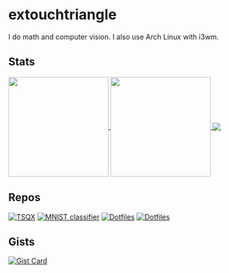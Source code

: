 # extouchtriangle

I do math and computer vision.
I also use Arch Linux with i3wm.

## Stats

<!---![my stats](https://extouchtriangle-readme-stats.vercel.app/api?username=extouchtriangle&theme=tokyonight&show_icons=true&border_color=43c2b2)
![my preferred languages](https://extouchtriangle-readme-stats.vercel.app/api/top-langs/?username=extouchtriangle&theme=tokyonight&show_icons=true&border_color=43c2b2&layout=donut)--->
<a href="https://github.com/extouchtriangle">
  <img height=200 align="center" src="https://extouchtriangle-readme-stats.vercel.app/api?username=extouchtriangle&theme=tokyonight&show_icons=true&border_color=43c2b2&rank_icon=github" />
</a>
<a href="https://github.com/extouchtriangle?tab=repositories">
  <img height=200 align="center" src="https://extouchtriangle-readme-stats.vercel.app/api/top-langs/?username=extouchtriangle&theme=tokyonight&show_icons=true&border_color=43c2b2&layout=donut&exclude_repo=dotfiles&hide=perl" />
</a>
<a href="https://github.com/extouchtriangle">
  <img align="center" src="https://extouchtriangle-readme-streak-stats.vercel.app?user=extouchtriangle&theme=tokyonight&border=43c2b2" />
</a>

## Repos

[![TSQX](https://extouchtriangle-readme-stats.vercel.app/api/pin/?username=extouchtriangle&repo=tree-sitter-tsqx&theme=tokyonight&border_color=43c2b2&show_owner=true)](https://github.com/extouchtriangle/tree-sitter-tsqx)
[![MNIST classifier](https://extouchtriangle-readme-stats.vercel.app/api/pin/?username=extouchtriangle&repo=mnist-classifier&theme=tokyonight&border_color=43c2b2&show_owner=true)](https://github.com/extouchtriangle/mnist-classifier)
[![Dotfiles](https://extouchtriangle-readme-stats.vercel.app/api/pin/?username=extouchtriangle&repo=dotfiles&theme=tokyonight&border_color=43c2b2&locale=en&show_owner=true)](https://github.com/extouchtriangle/dotfiles)
[![Dotfiles](https://extouchtriangle-readme-stats.vercel.app/api/pin/?username=extouchtriangle&repo=tex-fmt&theme=tokyonight&border_color=43c2b2&locale=en&show_owner=true)](https://github.com/extouchtriangle/tex-fmt)

## Gists

[![Gist Card](https://github-readme-stats.vercel.app/api/gist?id=496345553a697999d1d08363ccf9326d&border_color=43c2b2&theme=tokyonight)](https://gist.github.com/extouchtriangle/496345553a697999d1d08363ccf9326d/)

